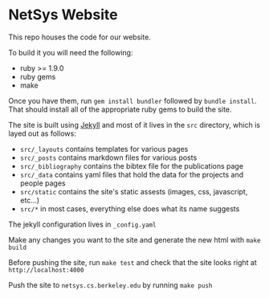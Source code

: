 # NetSys Website

This repo houses the code for our website.

To build it you will need the following:
- ruby >= 1.9.0
- ruby gems
- make

Once you have them, run `gem install bundler` followed by `bundle install`.
That should install all of the appropriate ruby gems to build the site.

The site is built using [Jekyll](https://jekyllrb.com/)
and most of it lives in the `src` directory, which is layed out as follows:
- `src/_layouts` contains templates for various pages
- `src/_posts` contains markdown files for various posts
- `src/_bibliography` contains the bibtex file for the publications page
- `src/_data` contains yaml files that hold the data for the projects and people
  pages
- `src/static` contains the site's static assests (images, css, javascript,
  etc...) 
- `src/*` in most cases, everything else does what its name suggests

The jekyll configuration lives in `_config.yaml` 

Make any changes you want to the site and generate the new html with `make
build`

Before pushing the site, run `make test` and check that the site looks right at
`http://localhost:4000`

Push the site to `netsys.cs.berkeley.edu` by running `make push`
